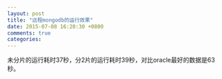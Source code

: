 ```yaml
---
layout: post
title: "远程mongodb的运行效果"
date: 2015-07-08 16:20:30 +0800
comments: true
categories: 
---
```


未分片的运行耗时37秒，分2片的运行耗时39秒，对比oracle最好的数据是63秒。
